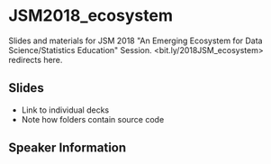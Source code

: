 # JSM2018_ecosystem
Slides and materials for JSM 2018 "An Emerging Ecosystem for Data Science/Statistics Education" Session. <bit.ly/2018JSM_ecosystem> redirects here.

## Slides

* Link to individual decks
* Note how folders contain source code

## Speaker Information
